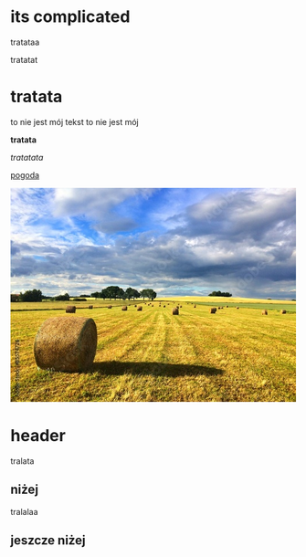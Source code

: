 <!-- Example for normal text -->
# **its complicated**
tratataa  

<!-- Example for title -->
tratatat


<!-- Here comes the TOC -->

<!-- Example of paragraph of text -->

<!-- Example of another paragraph -->
# **tratata**

to nie jest mój tekst to nie jest mój 

<!-- Example for Bold -->
**tratata**
<!-- Example for Italic  -->
*tratatata*

<!-- Example for Links -->
[pogoda](http://meteo.pl)

<!-- Example for Images -->

![1](pole.jpg)


<!-- Example for linking to another file-->

<!-- Example for Headers -->
# **header**
tralata
## niżej
tralalaa
## jeszcze niżej

<!-- Just text with equation -->

<!-- Example for inline code -->

<!-- A block of code -->

<!-- Example for Quote -->

<!-- Example for Bullet List -->

<!-- Example for Numbered List -->

<!-- Example for Tables -->

<!-- Paragraph after table -->